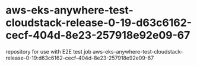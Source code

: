 # aws-eks-anywhere-test-cloudstack-release-0-19-d63c6162-cecf-404d-8e23-257918e92e09-67
repository for use with E2E test job aws-eks-anywhere-test-cloudstack-release-0-19:d63c6162-cecf-404d-8e23-257918e92e09-67

